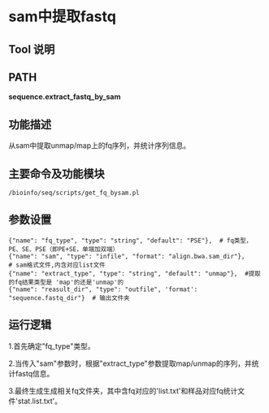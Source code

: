 sam中提取fastq
===========

Tool 说明
-----------------------------------

PATH
---------

**sequence.extract_fastq_by_sam**

功能描述
--------
从sam中提取unmap/map上的fq序列，并统计序列信息。

主要命令及功能模块
------------------
```
/bioinfo/seq/scripts/get_fq_bysam.pl
```

参数设置
--------
```
{"name": "fq_type", "type": "string", "default": "PSE"},  # fq类型，PE、SE、PSE（即PE+SE，单端加双端）
{"name": "sam", "type": "infile", "format": "align.bwa.sam_dir"},     # sam格式文件,内含对应list文件
{"name": "extract_type", "type": "string", "default": "unmap"},  #提取的fq结果类型是 'map'的还是'unmap'的
{"name": "reasult_dir", "type": "outfile", 'format': "sequence.fastq_dir"}  # 输出文件夹
```

运行逻辑
-------
1.首先确定"fq_type"类型。

2.当传入"sam"参数时，根据"extract_type"参数提取map/unmap的序列，并统计fastq信息。

3.最终生成生成相关fq文件夹，其中含fq对应的'list.txt'和样品对应fq统计文件'stat.list.txt'。
